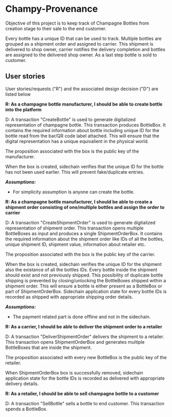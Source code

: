 # Champy-Provenance

Objective of this project is to keep track of Champagne Bottles from creation stage to their sale to the end customer.

Every bottle has a unique ID that can be used to track. Multiple bottles are grouped as a shipment order and assigned to carrier. This shipment is delivered to shop owner, carrier notifies the delivery completion and bottles are assigned to the delivered shop owner. As a last step bottle is sold to customer.

## User stories
User stories/requests ("R") and the associated design decision ("D") are listed below

**R: As a champagne bottle manufacturer, I should be able to create bottle into the platform**

D: A transaction "CreateBottle" is used to generate digitalized representation of champagne bottle. This transaction produces BottleBox. It contains the required information about bottle including unique ID for the bottle read from the bar/QR code label attached. This will ensure that the digital representation has a unique equivalient in the physical world.

The proposition associated with the box is the public key of the manufacturer.

When the box is created, sidechain verifies that the unique ID for the bottle has not been used earlier. This will prevent fake/duplicate entries. 

***Assumptions:*** 
- For simplicity assumption is anyone can create the bottle.

**R: As a champagne bottle manufacturer, I should be able to create a shipment order consisting of one/multiple bottles and assign the order to carrier**

D: A transaction "CreateShipmentOrder" is used to generate digitalized representation of shipment order. This transaction opens multiple BottleBoxes as input and produces a single ShipmentOrderBox. It contains the required information about the shipment order like IDs of all the bottles, unique shipment ID, shipment value, information about retailer etc.

The proposition associated with the box is the public key of  the carrier.

When the box is created, sidechain verifies the unique ID for the shipment also the existance of all the bottles IDs. Every bottle inside the shipment should exist and not previously shipped. This possibility of duplicate bottle shipping is prevented by closing/unlocking the BottleBoxes shipped within a shipment order. This will ensure a bottle is either present as a BottleBox or part of ShipmentOrderBox. Sidechain application state for every bottle IDs is recorded as shipped with appropriate shipping order details.

***Assumptions:*** 
- The payment related part is done offline and not in the sidechain.

**R: As a carrier, I should be able to deliver the shipment order to a retailer**

D: A transaction "DeliverShipmentOrder" delivers the shipment to a retailer. This transaction opens ShipmentOrderBox and generates multiple BottleBoxes that are inside the shipment.

The proposition associated with every new BottleBox is the public key of the retailer.

When ShipmentOrderBox box is successfully removed, sidechain application state for the bottle IDs is recorded as delivered with appropriate delivery details.

**R: As a retailer, I should be able to sell champagne bottle to a customer**

D: A transaction "SellBottle" sells a bottle to end customer. This transaction spends a BottleBox.
